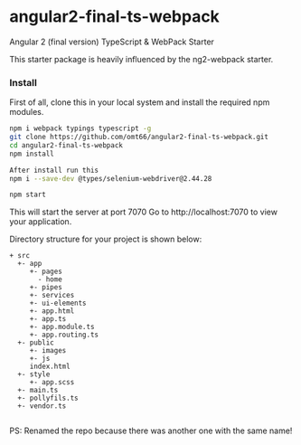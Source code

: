 # angular2-final-ts-webpack
Angular 2 (final version) TypeScript & WebPack Starter

This starter package is heavily influenced by the ng2-webpack starter.

### Install

First of all, clone this in your local system and install the required npm modules.

```sh
npm i webpack typings typescript -g
git clone https://github.com/omt66/angular2-final-ts-webpack.git
cd angular2-final-ts-webpack
npm install

After install run this
npm i --save-dev @types/selenium-webdriver@2.44.28

npm start
```

This will start the server at port 7070
Go to http://localhost:7070 to view your application.

Directory structure for your project is shown below:
```
+ src
  +- app
     +- pages
       - home
     +- pipes
     +- services
     +- ui-elements
     +- app.html
     +- app.ts
     +- app.module.ts
     +- app.routing.ts
  +- public
     +- images
     +- js
     index.html
  +- style
     +- app.scss
  +- main.ts
  +- pollyfils.ts
  +- vendor.ts


```

PS: Renamed the repo because there was another one with the same name!

